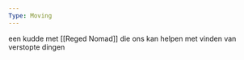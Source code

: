 ```yaml
---
Type: Moving
---
```

een kudde met [[Reged Nomad]] die ons kan helpen met vinden van verstopte dingen